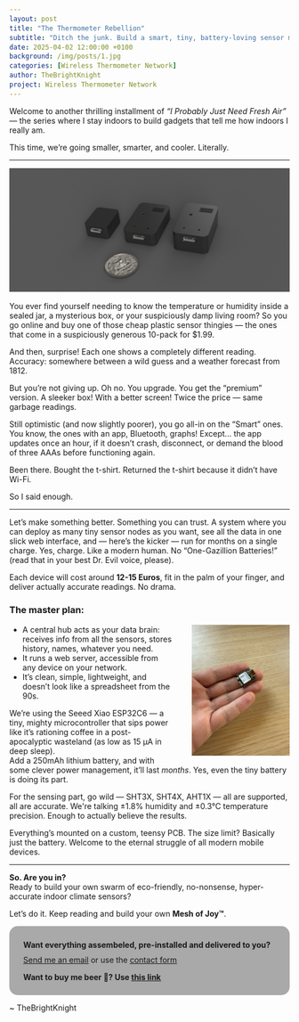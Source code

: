 ```yaml
---
layout: post
title: "The Thermometer Rebellion"
subtitle: "Ditch the junk. Build a smart, tiny, battery-loving sensor mesh like it’s 2025."
date: 2025-04-02 12:00:00 +0100
background: /img/posts/1.jpg
categories: [Wireless Thermometer Network]
author: TheBrightKnight
project: Wireless Thermometer Network
---
```


<link rel="stylesheet"
        href="https://cdnjs.cloudflare.com/ajax/libs/highlight.js/10.0.3/styles/default.min.css">
<script src="https://cdnjs.cloudflare.com/ajax/libs/highlight.js/10.0.3/highlight.min.js"></script>
<script>hljs.initHighlightingOnLoad();</script>

<style>
  .responsive-img {
    float: right;
    max-width: 35%;
    height: auto;
    margin-left: 35px;
  }

  .responsive-img2 {
    height: auto;
  }

  @media (max-width: 768px) {
    .responsive-img {
      float: none;
      display: block;
      max-width: 100% !important;
      margin: 0 auto;
    }
    .responsive-img2 {
      float: none !important;
      display: block !important;
      max-width: 100% !important;
      margin: 0 auto !important;
      margin-bottom: 10px  !important;
    }

  }
</style>

Welcome to another thrilling installment of _“I Probably Just Need Fresh Air”_ — the series where I stay indoors to build gadgets that tell me how indoors I really am.

This time, we’re going smaller, smarter, and cooler. Literally.

---

<div style="text-align:center;">
<img src="/img/wireless_thermostat_post1/5.jpeg"  style="max-width:100%; height:auto;" class="responsive-img2">
</div>

You ever find yourself needing to know the temperature or humidity inside a sealed jar, a mysterious box, or your suspiciously damp living room? So you go online and buy one of those cheap plastic sensor thingies — the ones that come in a suspiciously generous 10-pack for $1.99.

And then, surprise! Each one shows a completely different reading. Accuracy: somewhere between a wild guess and a weather forecast from 1812.

But you’re not giving up. Oh no. You upgrade. You get the “premium” version. A sleeker box! With a better screen! Twice the price — same garbage readings.

Still optimistic (and now slightly poorer), you go all-in on the “Smart” ones. You know, the ones with an app, Bluetooth, graphs! Except… the app updates once an hour, if it doesn’t crash, disconnect, or demand the blood of three AAAs before functioning again.

Been there. Bought the t-shirt. Returned the t-shirt because it didn’t have Wi-Fi.

So I said enough.

---

Let’s make something better. Something you can trust. A system where you can deploy as many tiny sensor nodes as you want, see all the data in one slick web interface, and — here’s the kicker — run for months on a single charge. Yes, charge. Like a modern human. No “One-Gazillion Batteries!” (read that in your best Dr. Evil voice, please).

Each device will cost around **12-15 Euros**, fit in the palm of your finger, and deliver actually accurate readings. No drama.

### The master plan:

<img src="/img/wireless_thermostat_post1/1.jpeg" class="responsive-img">

- A central hub acts as your data brain: receives info from all the sensors, stores history, names, whatever you need.
- It runs a web server, accessible from any device on your network.
- It’s clean, simple, lightweight, and doesn’t look like a spreadsheet from the 90s.

We’re using the Seeed Xiao ESP32C6 — a tiny, mighty microcontroller that sips power like it’s rationing coffee in a post-apocalyptic wasteland (as low as 15 μA in deep sleep).  
Add a 250mAh lithium battery, and with some clever power management, it’ll last _months_. Yes, even the tiny battery is doing its part.

For the sensing part, go wild — SHT3X, SHT4X, AHT1X — all are supported, all are accurate. We're talking ±1.8% humidity and ±0.3°C temperature precision. Enough to actually believe the results.

Everything’s mounted on a custom, teensy PCB. The size limit? Basically just the battery. Welcome to the eternal struggle of all modern mobile devices.

---

**So. Are you in?**  
Ready to build your own swarm of eco-friendly, no-nonsense, hyper-accurate indoor climate sensors?

Let’s do it. Keep reading and build your own **Mesh of Joy™**.

<div style="background: darkgray;padding: 25px; padding-bottom: 10px; border-radius: 15px;">
<font style="font-weight: bold">Want everything assembeled, pre-installed and delivered to you?</font> 
<p style="margin-top: 10px"><a href="mailto:TheBrightKnight@duck.com"><u>Send me an email</u></a> or use the <a href="/contact"><u>contact form</u></a></p>

<p style="margin-top: 10px; font-weight: bold">Want to buy me beer 🍻? Use <a href="https://www.paypal.com/paypalme/TheBrightNight?country.x=DE&locale.x=en_US" target="_blank"><u>this link</u></a></p>
</div>

~ TheBrightKnight
